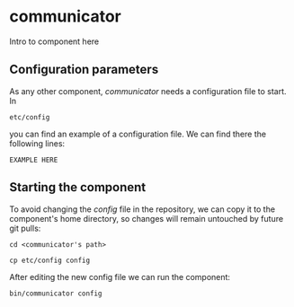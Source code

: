 # communicator
Intro to component here


## Configuration parameters
As any other component, *communicator* needs a configuration file to start. In
```
etc/config
```
you can find an example of a configuration file. We can find there the following lines:
```
EXAMPLE HERE
```

## Starting the component
To avoid changing the *config* file in the repository, we can copy it to the component's home directory, so changes will remain untouched by future git pulls:

```
cd <communicator's path> 
```
```
cp etc/config config
```

After editing the new config file we can run the component:

```
bin/communicator config
```
